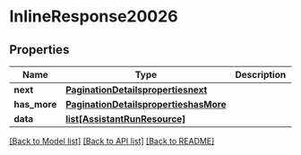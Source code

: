 # InlineResponse20026

## Properties
Name | Type | Description | Notes
------------ | ------------- | ------------- | -------------
**next** | [**PaginationDetailspropertiesnext**](PaginationDetailspropertiesnext.md) |  | 
**has_more** | [**PaginationDetailspropertieshasMore**](PaginationDetailspropertieshasMore.md) |  | 
**data** | [**list[AssistantRunResource]**](AssistantRunResource.md) |  | 

[[Back to Model list]](../README.md#documentation-for-models) [[Back to API list]](../README.md#documentation-for-api-endpoints) [[Back to README]](../README.md)

